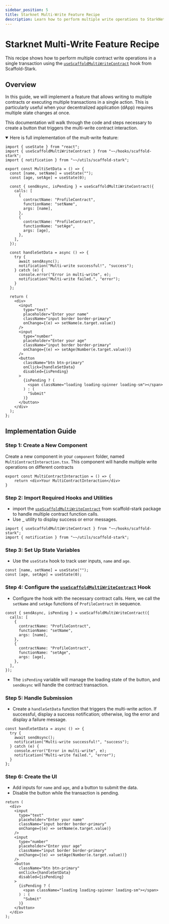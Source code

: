 ```yaml
---
sidebar_position: 5
title: Starknet Multi-Write Feature Recipe
description: Learn how to perform multiple write operations to StarkNet smart contracts simultaneously.
---
```


# Starknet Multi-Write Feature Recipe

This recipe shows how to perform multiple contract write operations in a single transaction using the [`useScaffoldMultiWriteContract`](https://github.com/Scaffold-Stark/scaffold-stark-2/blob/main/packages/nextjs/hooks/scaffold-stark/useScaffoldMultiWriteContract.ts) hook from Scaffold-Stark.

## Overview
In this guide, we will implement a feature that allows writing to multiple contracts or executing multiple transactions in a single action. This is particularly useful when your decentralized application (dApp) requires multiple state changes at once.

This documentation will walk through the code and steps necessary to create a button that triggers the multi-write contract interaction.

<details open>
<summary>Here is full implementation of the mult-write feature:</summary>

```tsx title="components/MultiContractInteraction.tsx"
import { useState } from "react";
import { useScaffoldMultiWriteContract } from "~~/hooks/scaffold-stark";
import { notification } from "~~/utils/scaffold-stark";

export const MultiSetData = () => {
  const [name, setName] = useState("");
  const [age, setAge] = useState(0);

  const { sendAsync, isPending } = useScaffoldMultiWriteContract({
    calls: [
      {
        contractName: "ProfileContract",
        functionName: "setName",
        args: [name],
      },
      {
        contractName: "ProfileContract",
        functionName: "setAge",
        args: [age],
      },
    ],
  });

  const handleSetData = async () => {
    try {
      await sendAsync();
      notification("Multi-write successful!", "success");
    } catch (e) {
      console.error("Error in multi-write", e);
      notification("Multi-write failed.", "error");
    }
  };

  return (
    <div>
      <input
        type="text"
        placeholder="Enter your name"
        className="input border border-primary"
        onChange={(e) => setName(e.target.value)}
      />
      <input
        type="number"
        placeholder="Enter your age"
        className="input border border-primary"
        onChange={(e) => setAge(Number(e.target.value))}
      />
      <button
        className="btn btn-primary"
        onClick={handleSetData}
        disabled={isPending}
      >
        {isPending ? (
          <span className="loading loading-spinner loading-sm"></span>
        ) : (
          "Submit"
        )}
      </button>
    </div>
  );
};

```
</details>

## Implementation Guide

### Step 1: Create a New Component

Create a new component in your `component` folder, named `MultiContractInteraction.tsx`. This component will handle multiple write operations on different contracts


```tsx title="components/MultiContractInteraction.tsx"
export const MultiContractInteraction = () => {
	return <div>Your MultiContractInteraction</div>
}
```

### Step 2: Import Required Hooks and Utilities

- import the [`useScaffoldMultiWriteContract`](https://github.com/Scaffold-Stark/scaffold-stark-2/blob/main/packages/nextjs/hooks/scaffold-stark/useScaffoldMultiWriteContract.ts) from scaffold-stark package to handle multiple contract function calls.
- Use [`
`](https://github.com/Scaffold-Stark/scaffold-stark-2/blob/main/packages/nextjs/utils/scaffold-stark/notification.tsx) utility to display success or error messages.

```tsx title="components/MultiContractInteraction.tsx"
import { useScaffoldMultiWriteContract } from "~~/hooks/scaffold-stark";
import { notification } from "~~/utils/scaffold-stark";
```

### Step 3: Set Up State Variables

- Use the `useState` hook to track user inputs, `name` and `age`.

```tsx title="components/MultiContractInteraction.tsx"
const [name, setName] = useState("");
const [age, setAge] = useState(0);
```

### Step 4: Configure the [`useScaffoldMultiWriteContract`](https://github.com/Scaffold-Stark/scaffold-stark-2/blob/main/packages/nextjs/hooks/scaffold-stark/useScaffoldMultiWriteContract.ts) Hook

- Configure the hook with the necessary contract calls. Here, we call the `setName` and `setAge` functions of `ProfileContract` in sequence.

```tsx title="components/MultiContractInteraction.tsx"
const { sendAsync, isPending } = useScaffoldMultiWriteContract({
  calls: [
    {
      contractName: "ProfileContract",
      functionName: "setName",
      args: [name],
    },
    {
      contractName: "ProfileContract",
      functionName: "setAge",
      args: [age],
    },
  ],
});

```

- The `isPending` variable will manage the loading state of the button, and `sendAsync` will handle the contract transaction.

### Step 5: Handle Submission
- Create a `handleSetData` function that triggers the multi-write action. If successful, display a success notification; otherwise, log the error and display a failure message.

```tsx title="components/MultiContractInteraction.tsx"
const handleSetData = async () => {
  try {
    await sendAsync();
    notification("Multi-write successful!", "success");
  } catch (e) {
    console.error("Error in multi-write", e);
    notification("Multi-write failed.", "error");
  }
};
```

### Step 6: Create the UI
- Add inputs for `name` and `age`, and a button to submit the data.
- Disable the button while the transaction is pending.

```tsx
return (
  <div>
    <input
      type="text"
      placeholder="Enter your name"
      className="input border border-primary"
      onChange={(e) => setName(e.target.value)}
    />
    <input
      type="number"
      placeholder="Enter your age"
      className="input border border-primary"
      onChange={(e) => setAge(Number(e.target.value))}
    />
    <button
      className="btn btn-primary"
      onClick={handleSetData}
      disabled={isPending}
    >
      {isPending ? (
        <span className="loading loading-spinner loading-sm"></span>
      ) : (
        "Submit"
      )}
    </button>
  </div>
);
```

